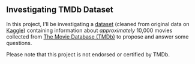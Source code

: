 ## Investigating TMDb Dataset

In this project, I'll be investigating a [dataset](https://drive.google.com/file/d/1jEwOIDDW0sOtoMb8tKzUzDXXaTUsvTiU/view?usp=sharing) (cleaned from original data on [Kaggle](https://www.kaggle.com/tmdb/tmdb-movie-metadata)) containing information about *approximately* 10,000 movies collected from [The Movie Database (TMDb)](https://www.themoviedb.org/) to propose and answer some questions.

Please note that this project is not endorsed or certified by TMDb.
